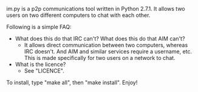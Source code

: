 im.py is a p2p communications tool written in Python 2.7.1.  It allows two users on two different computers to chat with each other.

Following is a simple FAQ:
* What does this do that IRC can't?  What does this do that AIM can't? 
    * It allows direct communication between two computers, whereas IRC 
doesn't.  And AIM and similar services require a username, etc.  This 
is made specifically for two users on a network to chat. 
* What is the licence? 
    * See "LICENCE".

To install, type "make all", then "make install".
Enjoy!
